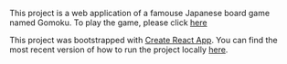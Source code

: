 This project is a web application of a famouse Japanese board game named Gomoku. To play the game, please click [here](https://codepen.io/Liutongchen/pen/YQRPEZ)

This project was bootstrapped with [Create React App](https://github.com/facebookincubator/create-react-app).
You can find the most recent version of how to run the project locally [here](https://github.com/facebookincubator/create-react-app/blob/master/packages/react-scripts/template/README.md).
